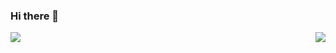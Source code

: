 ### Hi there 👋
 

<p align="right">
 <img align="left" src="https://github-readme-stats.vercel.app/api?username=hdinson&count_private=true&show_icons=true&hide=stars,prs,contribs&include_all_commits=true&line_height=53"/> 
 <img  float="right" src="https://github-readme-stats.vercel.app/api/top-langs/?username=hdinson&layout=compact&hide=HTML" />
</p>
